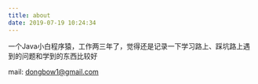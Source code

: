 ```yaml
---
title: about
date: 2019-07-19 10:24:34
---
```

一个Java小白程序猿，工作两三年了，觉得还是记录一下学习路上、踩坑路上遇到的问题和学到的东西比较好  


mail: dongbow1@gmail.com